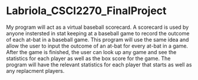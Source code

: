 # Labriola_CSCI2270_FinalProject

My program will act as a virtual baseball scorecard. A scorecard is used by anyone instersted in stat keeping at a baseball game to record the outcome of each at-bat in a baseball game. This program will use the same idea and allow the user to input the outcome of an at-bat for every at-bat in a game. After the game is finished, the user can look up any game and see the statistics for each player as well as the box score for the game. The program will have the relevant statistics for each player that starts as well as any replacment players. 
